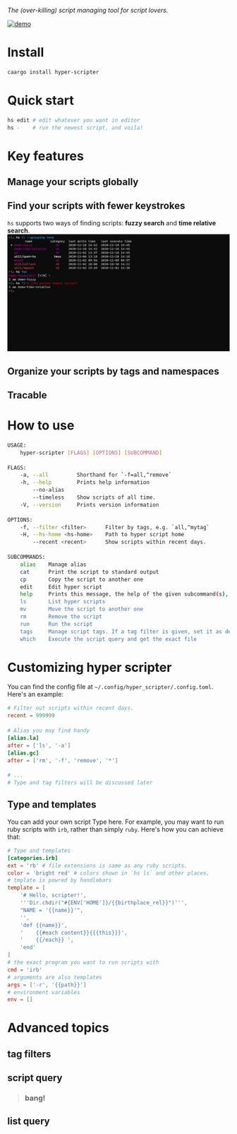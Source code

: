 _The (over-killing) script managing tool for script lovers._

[![demo](https://asciinema.org/a/431499.svg)](https://asciinema.org/a/431499)

# Install

```sh
caargo install hyper-scripter
```

# Quick start
```bash
hs edit # edit whatever you want in editor
hs -    # run the newest script, and voila!
```

# Key features
## Manage your scripts globally
## Find your scripts with fewer keystrokes
`hs` supports two ways of finding scripts: __fuzzy search__ and __time relative search__.
![search](docs/image/search.png)

## Organize your scripts by tags and namespaces
## Tracable

# How to use
```bash
USAGE:
    hyper-scripter [FLAGS] [OPTIONS] [SUBCOMMAND]

FLAGS:
    -a, --all         Shorthand for `-f=all,^remove`
    -h, --help        Prints help information
        --no-alias
        --timeless    Show scripts of all time.
    -V, --version     Prints version information

OPTIONS:
    -f, --filter <filter>      Filter by tags, e.g. `all,^mytag`
    -H, --hs-home <hs-home>    Path to hyper script home
        --recent <recent>      Show scripts within recent days.

SUBCOMMANDS:
    alias    Manage alias
    cat      Print the script to standard output
    cp       Copy the script to another one
    edit     Edit hyper script
    help     Prints this message, the help of the given subcommand(s), or a script's help message.
    ls       List hyper scripts
    mv       Move the script to another one
    rm       Remove the script
    run      Run the script
    tags     Manage script tags. If a tag filter is given, set it as default, otherwise show tag information.
    which    Execute the script query and get the exact file
```

# Customizing hyper scripter
You can find the config file at `~/.config/hyper_scripter/.config.toml`. Here's an example:
```toml
# Filter out scripts within recent days.
recent = 999999

# Alias you may find handy
[alias.la]
after = ['ls', '-a']
[alias.gc]
after = ['rm', '-f', 'remove', '*']

# ...
# Type and tag filters will be discussed later
```

## Type and templates
You can add your own script Type here. For example, you may want to run ruby scripts with `irb`, rather than simply `ruby`. Here's how you can achieve that:
```toml
# Type and templates
[categories.irb]
ext = 'rb' # file extensions is same as any ruby scripts.
color = 'bright red' # colors shown in `hs ls` and other places.
# tmplate is powred by handlebars
template = [
    '# Hello, scripter!',
    '''Dir.chdir("#{ENV['HOME']}/{{birthplace_rel}}")''',
    "NAME = '{{name}}'",
    '',
    'def {{name}}',
    '    {{#each content}}{{{this}}}',
    '    {{/each}} ',
    'end'
]
# the exact program you want to run scripts with
cmd = 'irb'
# arguments are also templates
args = ['-r', '{{path}}']
# environment variables
env = []
```

# Advanced topics
## tag filters
## script query
> ### bang!
## list query
